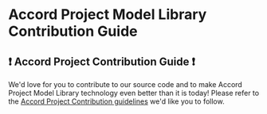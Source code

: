 # Accord Project Model Library Contribution Guide

## ❗ Accord Project Contribution Guide ❗
We'd love for you to contribute to our source code and to make Accord Project Model Library technology even better than it is today! Please refer to the [Accord Project Contribution guidelines][apcontribute] we'd like you to follow.

[apcontribute]: https://github.com/accordproject/techdocs/blob/master/CONTRIBUTING.md